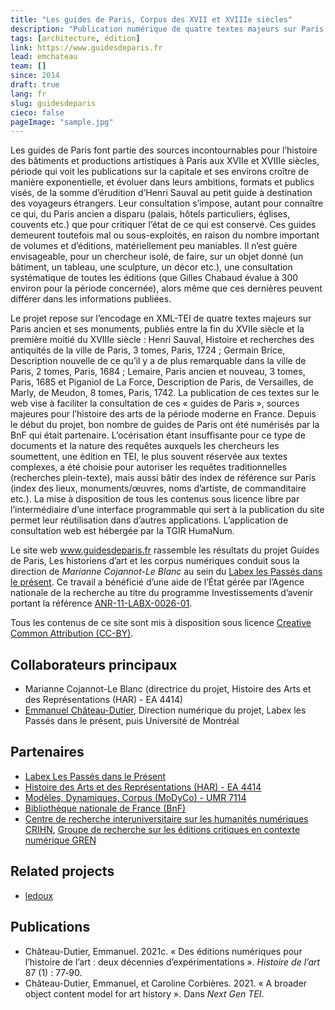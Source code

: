 ```yaml
---
title: "Les guides de Paris, Corpus des XVII et XVIIIe siècles"
description: "Publication numérique de quatre textes majeurs sur Paris ancien et ses monuments, publiés entre la fin du XVIIe siècle et la première moitié du XVIIIe siècle."
tags: [architecture, édition]
link: https://www.guidesdeparis.fr
lead: emchateau
team: []
since: 2014
draft: true
lang: fr
slug: guidesdeparis
cieco: false
pageImage: "sample.jpg"
---
```


<!-- project description -->

Les guides de Paris font partie des sources incontournables pour l’histoire des bâtiments et productions artistiques à Paris aux XVIIe et XVIIIe siècles, période qui voit les publications sur la capitale et ses environs croître de manière exponentielle, et évoluer dans leurs ambitions, formats et publics visés, de la somme d’érudition d’Henri Sauval au petit guide à destination des voyageurs étrangers. Leur consultation s’impose, autant pour connaître ce qui, du Paris ancien a disparu (palais, hôtels particuliers, églises, couvents etc.) que pour critiquer l’état de ce qui est conservé. Ces guides demeurent toutefois mal ou sous-exploités, en raison du nombre important de volumes et d’éditions, matériellement peu maniables. Il n’est guère envisageable, pour un chercheur isolé, de faire, sur un objet donné (un bâtiment, un tableau, une sculpture, un décor etc.), une consultation systématique de toutes les éditions (que Gilles Chabaud évalue à 300 environ pour la période concernée), alors même que ces dernières peuvent différer dans les informations publiées.

Le projet repose sur l’encodage en XML-TEI de quatre textes majeurs sur Paris ancien et ses monuments, publiés entre la fin du XVIIe siècle et la première moitié du XVIIIe siècle : Henri Sauval, Histoire et recherches des antiquités de la ville de Paris, 3 tomes, Paris, 1724 ; Germain Brice, Description nouvelle de ce qu’il y a de plus remarquable dans la ville de Paris, 2 tomes, Paris, 1684 ; Lemaire, Paris ancien et nouveau, 3 tomes, Paris, 1685 et Piganiol de La Force, Description de Paris, de Versailles, de Marly, de Meudon, 8 tomes, Paris, 1742. La publication de ces textes sur le web vise à faciliter la consultation de ces « guides de Paris », sources majeures pour l’histoire des arts de la période moderne en France. Depuis le début du projet, bon nombre de guides de Paris ont été numérisés par la BnF qui était partenaire. L’océrisation étant insuffisante pour ce type de documents et la nature des requêtes auxquels les chercheurs les soumettent, une édition en TEI, le plus souvent réservée aux textes complexes, a été choisie pour autoriser les requêtes traditionnelles (recherches plein-texte), mais aussi bâtir des index de référence sur Paris (index des lieux, monuments/œuvres, noms d’artiste, de commanditaire etc.). La mise à disposition de tous les contenus sous licence libre par l’intermédiaire d’une interface programmable qui sert à la publication du site permet leur réutilisation dans d’autres applications. L’application de consultation web est hébergée par la TGIR HumaNum.

Le site web www.guidesdeparis.fr rassemble les résultats du projet Guides de Paris, Les historiens d’art et les corpus numériques conduit sous la direction de *Marianne Cojannot-Le Blanc* au sein du [Labex les Passés dans le présent](http://passes-present.eu/). Ce travail a bénéficié d’une aide de l’État gérée par l’Agence nationale de la recherche au titre du programme Investissements d’avenir portant la référence [ANR-11-LABX-0026-01](https://anr.fr/ProjetIA-11-LABX-0026).

Tous les contenus de ce site sont mis à disposition sous licence [Creative Common Attribution (CC-BY)](https://creativecommons.org/licenses/by/4.0/).

## Collaborateurs principaux

- Marianne Cojannot-Le Blanc (directrice du projet, Histoire des Arts et des Représentations (HAR) - EA 4414)
- [Emmanuel Château-Dutier](emchateau), Direction numérique du projet, Labex les Passés dans le présent, puis Université de Montréal

## Partenaires

- [Labex Les Passés dans le Présent](http://passes-present.eu)
- [Histoire des Arts et des Représentations (HAR) - EA 4414](https://har.parisnanterre.fr)
- [Modèles, Dynamiques, Corpus (MoDyCo) - UMR 7114](https://www.modyco.fr)
- [Bibliothèque nationale de France (BnF)](https://www.bnf.fr)
- [Centre de recherche interuniversitaire sur les humanités numériques CRIHN](https://www.crihn.org/), [Groupe de recherche sur les éditions critiques en contexte numérique GREN](https://gren.openum.ca)


## Related projects
- [ledoux](ledoux)

<!--publications, expos, articles, conférences-->

## Publications

- Château-Dutier, Emmanuel. 2021c. « Des éditions numériques pour l’histoire de l’art : deux décennies d’expérimentations ». *Histoire de l’art* 87 (1) : 77‑90.
- Château-Dutier, Emmanuel, et Caroline Corbières. 2021. « A broader object content model for art history ». Dans *Next Gen TEI*.

<!-- copy this to start a new yaml frontmatter
title: 
description: 
tags: []
link: 
lead: 
team: []
since: 
draft: true
lang: 
slug: 
-->